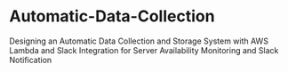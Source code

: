 # Automatic-Data-Collection
Designing an Automatic Data Collection and Storage System with AWS Lambda and Slack Integration for Server Availability Monitoring and Slack Notification
